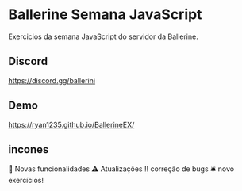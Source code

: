 # Ballerine Semana JavaScript

Exercicios da semana JavaScript do servidor da Ballerine.

## Discord

https://discord.gg/ballerini

## Demo

https://ryan1235.github.io/BallerineEX/

## incones

:heartbeat: Novas funcionalidades
:warning: Atualizações
:bangbang: correção de bugs
:bellhop_bell: novo exercícios! 